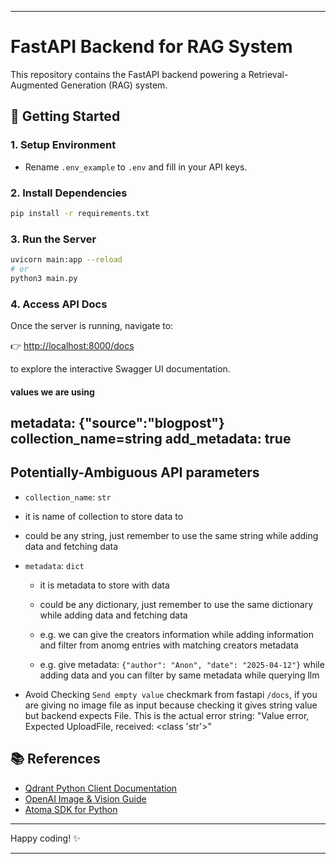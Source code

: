
---

# FastAPI Backend for RAG System

This repository contains the FastAPI backend powering a Retrieval-Augmented Generation (RAG) system.

## 🚀 Getting Started

### 1. Setup Environment
- Rename `.env_example` to `.env` and fill in your API keys.

### 2. Install Dependencies
```bash
pip install -r requirements.txt
```

### 3. Run the Server
```bash
uvicorn main:app --reload
# or
python3 main.py
```

### 4. Access API Docs
Once the server is running, navigate to:

👉 [http://localhost:8000/docs](http://localhost:8000/docs)

to explore the interactive Swagger UI documentation.


#### values we are using 
metadata: {"source":"blogpost"}
collection_name=string
add_metadata: true
---

## Potentially-Ambiguous API parameters
- `collection_name`: `str`
 - it is name of collection to store data to
 - could be any string, just remember to use the same string while adding data and fetching data

- `metadata`: `dict`
  - it is metadata to store with data
  - could be any dictionary, just remember to use the same dictionary while adding data and fetching data

  - e.g. we can give the creators information while adding information and filter from anomg entries with matching creators metadata
  - e.g. give metadata: `{"author": "Anon", "date": "2025-04-12"}` while adding data and you can filter by same metadata while querying llm

 - Avoid Checking `Send empty value` checkmark from fastapi `/docs`, if you are giving no image file as input because checking it gives string value but backend expects File. This is the actual error string: "Value error, Expected UploadFile, received: <class 'str'>"

## 📚 References

- [Qdrant Python Client Documentation](https://python-client.qdrant.tech/)
- [OpenAI Image & Vision Guide](https://platform.openai.com/docs/guides/images?api-mode=responses&format=url)
- [Atoma SDK for Python](https://github.com/atoma-network/atoma-sdk-python)

---

Happy coding! ✨

---
